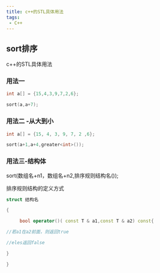 ```yaml
---
title: c++的STL具体用法
tags:
 - C++
---
```


## sort排序

c++的STL具体用法

### 用法一

```c++
int a[] = {15,4,3,9,7,2,6};

sort(a,a+7);
```

### 用法二 -从大到小

```c++
int a[] = {15, 4, 3, 9, 7, 2 ,6};

sort(a+1,a+4,greater<int>());
```

<!-- more -->

### 用法三-结构体

sort(数组名+n1，数组名+n2,排序规则结构名());

排序规则结构的定义方式

```c++
struct 结构名

{

     bool operator()( const T & a1,const T & a2) const{

//若a1在a2前面，则返回true

//eles返回false

}

}
```
